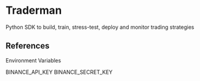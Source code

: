 # Traderman
Python SDK to build, train, stress-test, deploy and monitor trading strategies

## References

Environment Variables

BINANCE_API_KEY
BINANCE_SECRET_KEY
